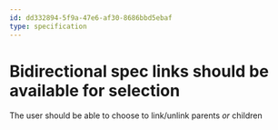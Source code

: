 ```yaml
---
id: dd332894-5f9a-47e6-af30-8686bbd5ebaf
type: specification
---
```


# Bidirectional spec links should be available for selection

The user should be able to choose to link/unlink parents *or* children
